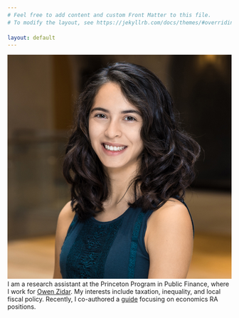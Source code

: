 ```yaml
---
# Feel free to add content and custom Front Matter to this file.
# To modify the layout, see https://jekyllrb.com/docs/themes/#overriding-theme-defaults

layout: default
---
```

<div class="flex-container">
  <img class="img-circle-avatar" alt="Coly Elhai" src="/images/elhai.jpg">
  <div class="bio">I am a research assistant at the Princeton Program in Public Finance, where I work for <a href="https://scholar.princeton.edu/zidar/">Owen Zidar</a>. My interests include taxation, inequality, and local fiscal policy. Recently, I co-authored a <a href="https://raguide.github.io/">guide</a> focusing on economics RA positions.</div>  
</div>
